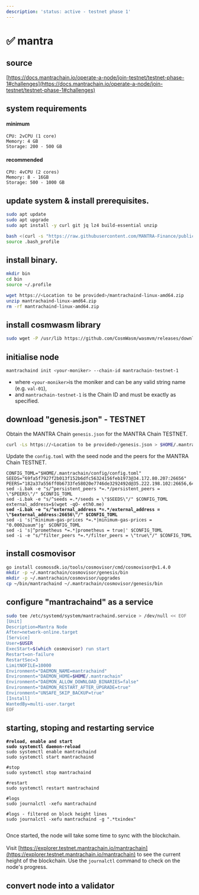 ```yaml
---
description: 'status: active - testnet phase 1'
---
```


# ✅ mantra

## source

[https://docs.mantrachain.io/operate-a-node/join-testnet/testnet-phase-1#challenges](https://docs.mantrachain.io/operate-a-node/join-testnet/testnet-phase-1#challenges)

## system requirements

#### minimum

```
CPU: 2vCPU (1 core)
Memory: 4 GB
Storage: 200 - 500 GB
```

#### recommended

```
CPU: 4vCPU (2 cores)
Memory: 8 - 16GB
Storage: 500 - 1000 GB
```

## update system & install prerequisites.

```bash
sudo apt update
sudo apt upgrade
sudo apt install -y curl git jq lz4 build-essential unzip

bash <(curl -s "https://raw.githubusercontent.com/MANTRA-Finance/public/main/go_install.sh")
source .bash_profile
```

## install binary.

```bash
mkdir bin
cd bin
source ~/.profile

wget https://<Location to be provided>/mantrachaind-linux-amd64.zip
unzip mantrachaind-linux-amd64.zip
rm -rf mantrachaind-linux-amd64.zip
```

## install cosmwasm library

```bash
sudo wget -P /usr/lib https://github.com/CosmWasm/wasmvm/releases/download/v1.3.0/libwasmvm.x86_64.so
```

## initialise node

```bash
mantrachaind init <your-moniker> --chain-id mantrachain-testnet-1
```

* where `<your-moniker>`is the moniker and can be any valid string name (e.g. `val-01`),
* and `mantrachain-testnet-1` is the Chain ID and must be exactly as specified.

## download "genesis.json" - TESTNET

Obtain the MANTRA Chain `genesis.json` for the MANTRA Chain TESTNET.

```bash
curl -Ls https://<Location to be provided>/genesis.json > $HOME/.mantrachain/config/genesis.json
```

Update the `config.toml` with the seed node and the peers for the MANTRA Chain TESTNET.

<pre class="language-bash"><code class="lang-bash">CONFIG_TOML="$HOME/.mantrachain/config/config.toml"
SEEDS="69fa5f7927f2b013f152b6dfc56324156feb1973@34.172.80.207:26656"
PEERS="182a37a556ff0b6733fe58020e7746de3292492d@35.222.198.102:26656,64691a4202c1ad29a416b21ce21bfc9659783406@34.136.169.18:26656"
sed -i.bak -e "s/^persistent_peers *=.*/persistent_peers = \"$PEERS\"/" $CONFIG_TOML
sed -i.bak -e "s/^seeds =.*/seeds = \"$SEEDS\"/" $CONFIG_TOML
external_address=$(wget -qO- eth0.me)
<strong>sed -i.bak -e "s/^external_address *=.*/external_address = \"$external_address:26656\"/" $CONFIG_TOML
</strong>sed -i 's|^minimum-gas-prices *=.*|minimum-gas-prices = "0.0002uaum"|g' $CONFIG_TOML
sed -i 's|^prometheus *=.*|prometheus = true|' $CONFIG_TOML
sed -i -e "s/^filter_peers *=.*/filter_peers = \"true\"/" $CONFIG_TOML
</code></pre>

## install cosmovisor

```bash
go install cosmossdk.io/tools/cosmovisor/cmd/cosmovisor@v1.4.0
mkdir -p ~/.mantrachain/cosmovisor/genesis/bin
mkdir -p ~/.mantrachain/cosmovisor/upgrades
cp ~/bin/mantrachaind ~/.mantrachain/cosmovisor/genesis/bin
```

## configure "mantrachaind" as a service

```bash
sudo tee /etc/systemd/system/mantrachaind.service > /dev/null << EOF
[Unit]
Description=Mantra Node
After=network-online.target
[Service]
User=$USER
ExecStart=$(which cosmovisor) run start
Restart=on-failure
RestartSec=3
LimitNOFILE=10000
Environment="DAEMON_NAME=mantrachaind"
Environment="DAEMON_HOME=$HOME/.mantrachain"
Environment="DAEMON_ALLOW_DOWNLOAD_BINARIES=false"
Environment="DAEMON_RESTART_AFTER_UPGRADE=true"
Environment="UNSAFE_SKIP_BACKUP=true"
[Install]
WantedBy=multi-user.target
EOF
```

## starting, stoping and restarting service

<pre class="language-bash"><code class="lang-bash"><strong>#reload, enable and start
</strong><strong>sudo systemctl daemon-reload
</strong>sudo systemctl enable mantrachaind
sudo systemctl start mantrachaind

#stop
sudo systemctl stop mantrachaind
​
#restart
sudo systemctl restart mantrachaind

#logs
sudo journalctl -xefu mantrachaind
​
#logs - filtered on block height lines
sudo journalctl -xefu mantrachaind -g ".*txindex"

</code></pre>

Once started, the node will take some time to sync with the blockchain.  \
\
Visit [https://explorer.testnet.mantrachain.io/mantrachain](https://explorer.testnet.mantrachain.io/mantrachain) to see the current height of the blockchain.  Use the `journalctl` command to check on the node's progress.

## convert node into a validator















